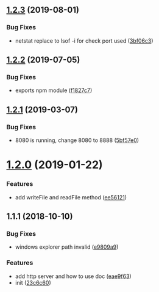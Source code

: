 ## [1.2.3](https://github.com/hubcarl/node-tool-utils/compare/1.2.2...1.2.3) (2019-08-01)


### Bug Fixes

*  netstat replace to lsof -i for check port used ([3bf06c3](https://github.com/hubcarl/node-tool-utils/commit/3bf06c3))



## [1.2.2](https://github.com/hubcarl/node-tool-utils/compare/1.2.1...1.2.2) (2019-07-05)


### Bug Fixes

* exports npm module ([f1827c7](https://github.com/hubcarl/node-tool-utils/commit/f1827c7))



<a name="1.2.1"></a>
## [1.2.1](https://github.com/hubcarl/node-tool-utils/compare/1.2.0...1.2.1) (2019-03-07)


### Bug Fixes

* 8080 is running, change 8080 to 8888 ([5bf57e0](https://github.com/hubcarl/node-tool-utils/commit/5bf57e0))



<a name="1.2.0"></a>
# [1.2.0](https://github.com/hubcarl/node-tool-utils/compare/1.1.1...1.2.0) (2019-01-22)


### Features

* add writeFile and readFile method ([ee56121](https://github.com/hubcarl/node-tool-utils/commit/ee56121))



<a name="1.1.1"></a>
## 1.1.1 (2018-10-10)


### Bug Fixes

* windows explorer path invalid ([e9809a9](https://github.com/hubcarl/node-tool-utils/commit/e9809a9))


### Features

* add http server and how to use doc ([eae9f63](https://github.com/hubcarl/node-tool-utils/commit/eae9f63))
* init ([23c6c60](https://github.com/hubcarl/node-tool-utils/commit/23c6c60))



